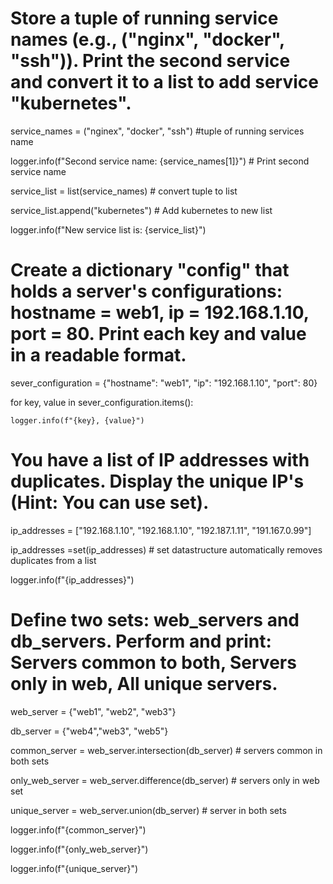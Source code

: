 # Store a tuple of running service names (e.g., ("nginx", "docker", "ssh")). Print the second service and convert it to a list to add service "kubernetes".
service_names = ("nginex", "docker", "ssh") #tuple of running services name

logger.info(f"Second service name: {service_names[1]}") # Print second service name

service_list = list(service_names) # convert tuple to list

service_list.append("kubernetes") # Add kubernetes to new list

logger.info(f"New service list is: {service_list}")

# Create a dictionary "config" that holds a server's configurations:  hostname = web1, ip = 192.168.1.10, port =  80. Print each key and value in a readable format.

sever_configuration = {"hostname": "web1", "ip": "192.168.1.10", "port":  80}

for key, value in sever_configuration.items():

    logger.info(f"{key}, {value}")

# You have a list of IP addresses with duplicates. Display the unique IP's (Hint: You can use set).

ip_addresses = ["192.168.1.10", "192.168.1.10", "192.187.1.11", "191.167.0.99"]

ip_addresses =set(ip_addresses) # set datastructure automatically removes duplicates from a list 

logger.info(f"{ip_addresses}")

# Define two sets: web_servers and db_servers. Perform and print: Servers common to both, Servers only in web, All unique servers.
web_server = {"web1", "web2", "web3"}

db_server = {"web4","web3", "web5"}

common_server = web_server.intersection(db_server) # servers common in both sets

only_web_server = web_server.difference(db_server) # servers only in web set

unique_server = web_server.union(db_server) # server in both sets

logger.info(f"{common_server}")

logger.info(f"{only_web_server}")

logger.info(f"{unique_server}")

